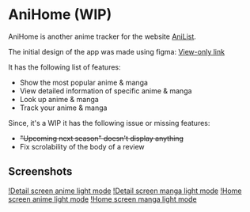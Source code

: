 # AniHome (WIP)

AniHome is another anime tracker for the website [AniList](https://anilist.co/home).

The initial design of the app was made using figma: [View-only link](https://www.figma.com/design/Jib1ciye53Igwcx2xYl54d/AniHome?node-id=7-767&t=egdyqKlmfRQ6wp9K-1)

It has the following list of features:
- Show the most popular anime & manga
- View detailed information of specific anime & manga
- Look up anime & manga
- Track your anime & manga

Since, it's a WIP it has the following issue or missing features:
- ~~"Upcoming next season" doesn't display anything~~
- Fix scrolability of the body of a review

## Screenshots
[!Detail screen anime light mode](/screenshots/detail_anime_light.png)
[!Detail screen manga light mode](/screenshots/detail_manga_light.png)
[!Home screen anime light mode](/screenshots/home_anime_light.png)
[!Home screen manga light mode](/screenshots/home_manga_light.png)
